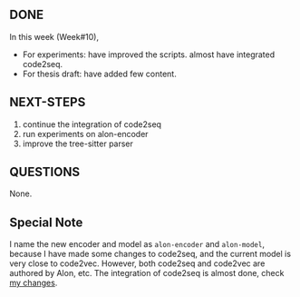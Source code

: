## DONE
In this week (Week#10),
- For experiments: have improved the scripts. almost have integrated code2seq.
- For thesis draft: have added few content.

## NEXT-STEPS
1) continue the integration of code2seq
2) run experiments on alon-encoder
3) improve the tree-sitter parser

## QUESTIONS
None.

## Special Note
I name the new encoder and model as `alon-encoder` and `alon-model`, because I have made some changes to code2seq, and the current model is very close to code2vec. However, both code2seq and code2vec are authored by Alon, etc. The integration of code2seq is almost done, check [my changes](https://github.com/jianguda/csn#my-changes).